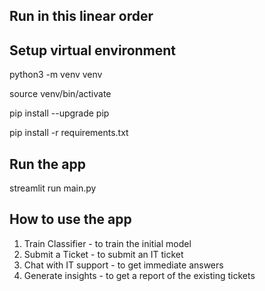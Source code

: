 ## Run in this linear order

## Setup virtual environment
python3 -m venv venv

source venv/bin/activate

pip install --upgrade pip

pip install -r requirements.txt

## Run the app
streamlit run main.py

## How to use the app

1. Train Classifier - to train the initial model
2. Submit a Ticket - to submit an IT ticket
3. Chat with IT support - to get immediate answers
4. Generate insights - to get a report of the existing tickets